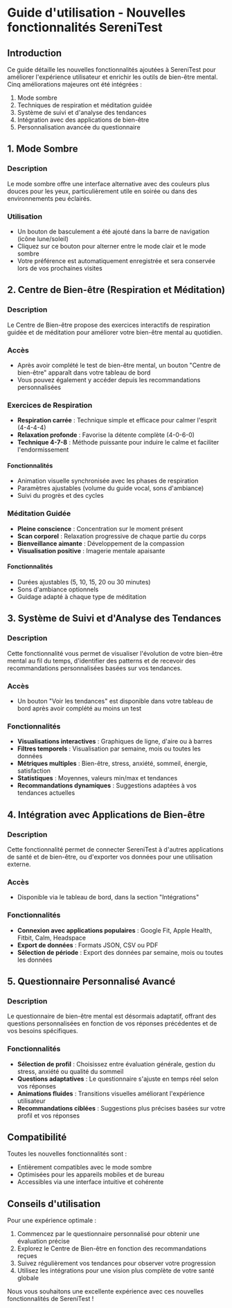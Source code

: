 # Guide d'utilisation - Nouvelles fonctionnalités SereniTest

## Introduction

Ce guide détaille les nouvelles fonctionnalités ajoutées à SereniTest pour améliorer l'expérience utilisateur et enrichir les outils de bien-être mental. Cinq améliorations majeures ont été intégrées :

1. Mode sombre
2. Techniques de respiration et méditation guidée
3. Système de suivi et d'analyse des tendances
4. Intégration avec des applications de bien-être
5. Personnalisation avancée du questionnaire

## 1. Mode Sombre

### Description
Le mode sombre offre une interface alternative avec des couleurs plus douces pour les yeux, particulièrement utile en soirée ou dans des environnements peu éclairés.

### Utilisation
- Un bouton de basculement a été ajouté dans la barre de navigation (icône lune/soleil)
- Cliquez sur ce bouton pour alterner entre le mode clair et le mode sombre
- Votre préférence est automatiquement enregistrée et sera conservée lors de vos prochaines visites

## 2. Centre de Bien-être (Respiration et Méditation)

### Description
Le Centre de Bien-être propose des exercices interactifs de respiration guidée et de méditation pour améliorer votre bien-être mental au quotidien.

### Accès
- Après avoir complété le test de bien-être mental, un bouton "Centre de bien-être" apparaît dans votre tableau de bord
- Vous pouvez également y accéder depuis les recommandations personnalisées

### Exercices de Respiration
- **Respiration carrée** : Technique simple et efficace pour calmer l'esprit (4-4-4-4)
- **Relaxation profonde** : Favorise la détente complète (4-0-6-0)
- **Technique 4-7-8** : Méthode puissante pour induire le calme et faciliter l'endormissement

#### Fonctionnalités
- Animation visuelle synchronisée avec les phases de respiration
- Paramètres ajustables (volume du guide vocal, sons d'ambiance)
- Suivi du progrès et des cycles

### Méditation Guidée
- **Pleine conscience** : Concentration sur le moment présent
- **Scan corporel** : Relaxation progressive de chaque partie du corps
- **Bienveillance aimante** : Développement de la compassion
- **Visualisation positive** : Imagerie mentale apaisante

#### Fonctionnalités
- Durées ajustables (5, 10, 15, 20 ou 30 minutes)
- Sons d'ambiance optionnels
- Guidage adapté à chaque type de méditation

## 3. Système de Suivi et d'Analyse des Tendances

### Description
Cette fonctionnalité vous permet de visualiser l'évolution de votre bien-être mental au fil du temps, d'identifier des patterns et de recevoir des recommandations personnalisées basées sur vos tendances.

### Accès
- Un bouton "Voir les tendances" est disponible dans votre tableau de bord après avoir complété au moins un test

### Fonctionnalités
- **Visualisations interactives** : Graphiques de ligne, d'aire ou à barres
- **Filtres temporels** : Visualisation par semaine, mois ou toutes les données
- **Métriques multiples** : Bien-être, stress, anxiété, sommeil, énergie, satisfaction
- **Statistiques** : Moyennes, valeurs min/max et tendances
- **Recommandations dynamiques** : Suggestions adaptées à vos tendances actuelles

## 4. Intégration avec Applications de Bien-être

### Description
Cette fonctionnalité permet de connecter SereniTest à d'autres applications de santé et de bien-être, ou d'exporter vos données pour une utilisation externe.

### Accès
- Disponible via le tableau de bord, dans la section "Intégrations"

### Fonctionnalités
- **Connexion avec applications populaires** : Google Fit, Apple Health, Fitbit, Calm, Headspace
- **Export de données** : Formats JSON, CSV ou PDF
- **Sélection de période** : Export des données par semaine, mois ou toutes les données

## 5. Questionnaire Personnalisé Avancé

### Description
Le questionnaire de bien-être mental est désormais adaptatif, offrant des questions personnalisées en fonction de vos réponses précédentes et de vos besoins spécifiques.

### Fonctionnalités
- **Sélection de profil** : Choisissez entre évaluation générale, gestion du stress, anxiété ou qualité du sommeil
- **Questions adaptatives** : Le questionnaire s'ajuste en temps réel selon vos réponses
- **Animations fluides** : Transitions visuelles améliorant l'expérience utilisateur
- **Recommandations ciblées** : Suggestions plus précises basées sur votre profil et vos réponses

## Compatibilité

Toutes les nouvelles fonctionnalités sont :
- Entièrement compatibles avec le mode sombre
- Optimisées pour les appareils mobiles et de bureau
- Accessibles via une interface intuitive et cohérente

## Conseils d'utilisation

Pour une expérience optimale :
1. Commencez par le questionnaire personnalisé pour obtenir une évaluation précise
2. Explorez le Centre de Bien-être en fonction des recommandations reçues
3. Suivez régulièrement vos tendances pour observer votre progression
4. Utilisez les intégrations pour une vision plus complète de votre santé globale

Nous vous souhaitons une excellente expérience avec ces nouvelles fonctionnalités de SereniTest !
